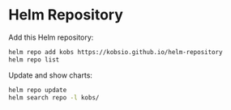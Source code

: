 # Helm Repository

Add this Helm repository:

```sh
helm repo add kobs https://kobsio.github.io/helm-repository
helm repo list
```

Update and show charts:

```sh
helm repo update
helm search repo -l kobs/
```
